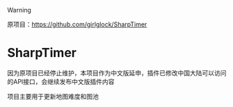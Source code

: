> [!WARNING]  
> 原项目：https://github.com/girlglock/SharpTimer

# SharpTimer
因为原项目已经停止维护，本项目作为中文版延申，插件已修改中国大陆可以访问的API接口，会继续发布中文版插件内容

项目主要用于更新地图难度和图池
